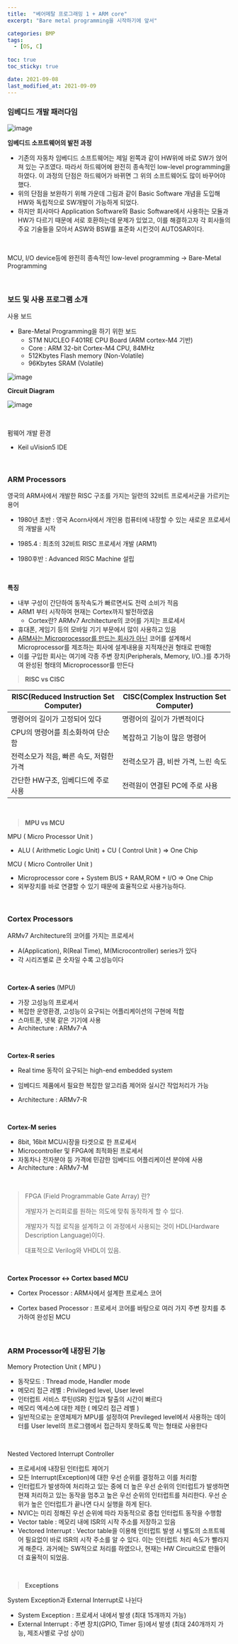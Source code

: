 ```yaml
---
title:  "베어메탈 프로그래밍 1 + ARM core"
excerpt: "Bare metal programming을 시작하기에 앞서"

categories: BMP
tags:
  - [OS, C]
 
toc: true 
toc_sticky: true

date: 2021-09-08
last_modified_at: 2021-09-09
---
```

### 임베디드 개발 패러다임

![image](https://user-images.githubusercontent.com/65602371/132520150-6d83a1a0-61d7-4f7b-b1c7-d5dd82eb35e8.png)

**임베디드 소프트웨어의 발전 과정**

- 기존의 자동차 임베디드 소프트웨어는 제일 왼쪽과 같이 HW위에 바로 SW가 얹어져 있는 구조였다. 따라서 하드웨어에 완전히 종속적인 low-level programming을 하였다. 이 과정의 단점은 하드웨어가 바뀌면 그 위의 소프트웨어도 많이 바꾸어야했다.
- 위의 단점을 보완하기 위해 가운데 그림과 같이 Basic Software 개념을 도입해 HW와 독립적으로 SW개발이 가능하게 되었다. 
- 하지만 회사마다 Application Software와 Basic Software에서 사용하는 모듈과 HW가 다르기 때문에 서로 호환하는데 문제가 있었고, 이를 해결하고자 각 회사들의 주요 기술들을 모아서 ASW와 BSW를 표준화 시킨것이 AUTOSAR이다.

&nbsp;

MCU, I/O device등에 완전히 종속적인 low-level programming -> Bare-Metal Programming

&nbsp;

### 보드 및 사용 프로그램 소개

사용 보드

- Bare-Metal Programming을 하기 위한 보드
  - STM NUCLEO F401RE CPU Board (ARM cortex-M4 기반)
  - Core : ARM 32-bit Cortex-M4 CPU, 84MHz
  - 512Kbytes Flash memory (Non-Volatile)
  - 96Kbytes SRAM (Volatile)

![image](https://user-images.githubusercontent.com/65602371/132523603-e4d71e42-bd6b-484c-a90d-c22bc7e53b13.png)

**Circuit Diagram**

![image](https://user-images.githubusercontent.com/65602371/132525588-b52c1ab0-a13e-4d0d-a9b7-3278e7a7c139.png)

&nbsp;

펌웨어 개발 환경

- Keil uVision5 IDE

&nbsp;

### ARM Processors

영국의 ARM사에서 개발한 RISC 구조를 가지는 일련의 32비트 프로세서군을 가르키는 용어

- 1980년 초반 : 영국 Acorn사에서 개인용 컴퓨터에 내장할 수 있는 새로운 프로세서의 개발을 시작
- 1985.4 : 최초의 32비트 RISC 프로세서 개발 (ARM1)

- 1980후반 : Advanced RISC Machine 설립

&nbsp;

**특징**

- 내부 구성이 간단하여 동작속도가 빠르면서도 전력 소비가 적음
- ARM1 부터 시작하여 현재는 Cortex까지 발전하였음
  - Cortex란?  ARMv7 Architecture의 코어를 가지는 프로세서
- 휴대폰, 게임기 등의 모바일 기기 부문에서 많이 사용하고 있음
- <u>ARM사는 Microprocessor를 만드는 회사가 아닌</u> 코어를 설계해서 Microprocessor를 제조하는 회사에 설계내용을 지적재산권 형태로 판매함
- 이를 구입한 회사는 여기에 각종 주변 장치(Peripherals, Memory, I/O..)를 추가하여 완성된 형태의 Microprocessor를 만든다

> **RISC vs CISC**


| RISC(Reduced Instruction Set Computer)  | CISC(Complex Instruction Set Computer) |
| --------------------------------------- | -------------------------------------- |
| 명령어의 길이가 고정되어 있다           | 명령어의 길이가 가변적이다             |
| CPU의 명령어를 최소화하여 단순함        | 복잡하고 기능이 많은 명령어            |
| 전력소모가 적음, 빠른 속도, 저렴한 가격 | 전력소모가 큼, 비싼 가격, 느린 속도    |
| 간단한 HW구조, 임베디드에 주로 사용     | 전력원이 연결된 PC에 주로 사용         |

&nbsp;

> **MPU vs MCU**

MPU ( Micro Processor Unit )

- ALU ( Arithmetic Logic Unit) + CU ( Control Unit ) => One Chip

MCU ( Micro Controller Unit )

- Microprocessor core + System BUS + RAM,ROM + I/O => One Chip
- 외부장치를 바로 연결할 수 있기 때문에 효율적으로 사용가능하다.

&nbsp;

### Cortex Processors

ARMv7 Architecture의 코어를 가지는 프로세서

- A(Application), R(Real Time), M(Microcontroller) series가 있다
- 각 시리즈별로 큰 숫자일 수록 고성능이다

&nbsp;

**Cortex-A series**   (MPU)

- 가장 고성능의 프로세서
- 복잡한 운영환경, 고성능이 요구되는 어플리케이션의 구현에 적합
- 스마트폰, 넷북 같은 기기에 사용
- Architecture : ARMv7-A

&nbsp;

**Cortex-R series**

- Real time 동작이 요구되는 high-end embedded system

- 임베디드 제품에서 필요한 복잡한 알고리즘 제어와 실시간 작업처리가 가능
- Architecture : ARMv7-R

&nbsp;

**Cortex-M series**

- 8bit, 16bit MCU시장을 타겟으로 한 프로세서
- Microcontroller 및 FPGA에 최적화된 프로세서
- 자동차나 전자분야 등 가격에 민감한 임베디드 어플리케이션 분야에 사용
- Architecture : ARMv7-M

&nbsp;

> FPGA (Field Programmable Gate Array) 란?
>
> 개발자가 논리회로를 원하는 의도에 맞춰 동작하게 할 수 있다. 
>
> 개발자가 직접 로직을 설계하고 이 과정에서 사용되는 것이 HDL(Hardware Description Language)이다. 
>
> 대표적으로 Verilog와 VHDL이 있음.

&nbsp;

**Cortex Processor <-> Cortex based MCU**

- Cortex Processor : ARM사에서 설계한 프로세스 코어

- Cortex based Processor : 프로세서 코어를 바탕으로 여러 가지 주변 장치를 추가하여 완성된 MCU

&nbsp;

### ARM Processor에 내장된 기능

Memory Protection Unit ( MPU )

- 동작모드 : Thread mode, Handler mode
- 메모리 접근 레벨 : Privileged level, User level
- 인터럽트 서비스 루틴(ISR) 진입과 탈출의 시간이 빠르다
- 메모리 엑세스에 대한 제한 ( 메모리 접근 레벨 )
- 일반적으로는 운영체제가 MPU를 설정하여 Previleged level에서 사용하는 데이터를 User level의 프로그램에서 접근하지 못하도록 막는 형태로 사용한다

&nbsp;

Nested Vectored Interrupt Controller

- 프로세서에 내장된 인터럽트 제어기
- 모든 Interrupt(Exception)에 대한 우선 순위를 결정하고 이를 처리함
- 인터럽트가 발생하여 처리하고 있는 중에 더 높은 우선 순위의 인터럽트가 발생하면 현재 처리하고 있는 동작을 멈추고 높은 우선 순위의 인터럽트를 처리한다. 우선 순위가 높은 인터럽트가 끝나면 다시 실행을 하게 된다. 
- NVIC는 미리 정해진 우선 순위에 따라 자동적으로 중첩 인터럽트 동작을 수행함
- Vector table : 메모리 내에 ISR의 시작 주소를 저장하고 있음
- Vectored Interrupt : Vector table을 이용해 인터럽트 발생 시 별도의 소프트웨어 필요없이 바로 ISR의 시작 주소를 알 수 있다. 이는 인터럽트 처리 속도가 빨라지게 해준다. 과거에는 SW적으로 처리를 하였으나, 현재는 HW Circuit으로 만들어 더 효율적이 되었음.

&nbsp;

> **Exceptions**

System Exception과 External Interrupt로 나뉜다

- System Exception : 프로세서 내에서 발생 (최대 15개까지 가능)
- External Interrupt : 주변 장치(GPIO, Timer 등)에서 발생 (최대 240개까지 가능, 제조사별로 구성 상이)


